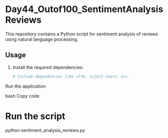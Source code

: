 
# Day44_Outof100_SentimentAnalysisReviews

This repository contains a Python script for sentiment analysis of reviews using natural language processing.

## Usage

1. Install the required dependencies:
   ```bash
   # Include dependencies like nltk, scikit-learn, etc.
Run the application:

bash
Copy code
# Run the script
python sentiment_analysis_reviews.py
